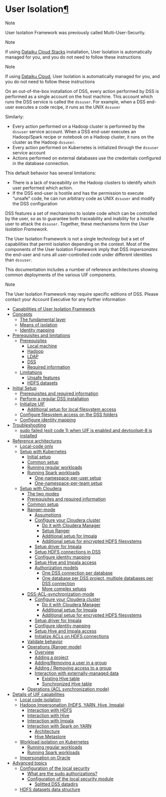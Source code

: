 User Isolation[¶](#user-isolation "Permalink to this heading")
==============================================================



Note


User Isolation Framework was previously called Multi\-User\-Security.




Note


If using [Dataiku Cloud Stacks](../installation/index.html) installation, User Isolation is automatically managed for you, and you do not need to follow these instructions




Note


If using [Dataiku Cloud](../installation/index.html), User Isolation is automatically managed for you, and you do not need to follow these instructions



On an out\-of\-the\-box installation of DSS, every action performed by DSS is performed as a single account on the host machine. This account which runs the DSS service is called the `dssuser`. For example, when a DSS end\-user executes a code recipe, it runs as the UNIX `dssuser`


Similarly:


* Every action performed on a Hadoop cluster is performed by the `dssuser` service account. When a DSS end\-user executes an Hadoop/Spark recipe or notebook on a Hadoop cluster, it runs on the cluster as the Hadoop `dssuser`.
* Every action performed on Kubernetes is initialized through the `dssuser` service account
* Actions performed on external databases use the credentials configured in the database connection.


This default behavior has several limitations:


* There is a lack of traceability on the Hadoop clusters to identify which user performed which action.
* If the DSS end\-user is hostile and has the permission to execute “unsafe” code, he can run arbitrary code as UNIX `dssuser` and modify the DSS configuration


DSS features a set of mechanisms to isolate code which can be controlled by the user, so as to guarantee both traceability and inability for a hostile user to attack the `dssuser`. Together, these mechanisms form the *User Isolation Framework*.


The User Isolation Framework is not a single technology but a set of capabilities that permit isolation depending on the context. Most of the components of the User Isolation Framework imply that DSS *impersonates* the end\-user and runs all user\-controlled code under different identities than `dssuser`.


This documentation includes a number of reference architectures showing common deployments of the various UIF components.



Note


The User Isolation Framework may require specific editions of DSS. Please contact your Account Executive for any further information




* [Capabilities of User Isolation Framework](capabilities-summary.html)
* [Concepts](concepts.html)
	+ [The fundamental layer](concepts.html#the-fundamental-layer)
	+ [Means of isolation](concepts.html#means-of-isolation)
	+ [Identity mapping](concepts.html#identity-mapping)
* [Prerequisites and limitations](prerequisites-limitations.html)
	+ [Prerequisites](prerequisites-limitations.html#prerequisites)
		- [Local machine](prerequisites-limitations.html#local-machine)
		- [Hadoop](prerequisites-limitations.html#hadoop)
		- [LDAP](prerequisites-limitations.html#ldap)
		- [DSS](prerequisites-limitations.html#dss)
		- [Required information](prerequisites-limitations.html#required-information)
	+ [Limitations](prerequisites-limitations.html#limitations)
		- [Unsafe features](prerequisites-limitations.html#unsafe-features)
		- [HDFS datasets](prerequisites-limitations.html#hdfs-datasets)
* [Initial Setup](initial-setup.html)
	+ [Prerequisites and required information](initial-setup.html#prerequisites-and-required-information)
	+ [Perform a regular DSS installation](initial-setup.html#perform-a-regular-dss-installation)
	+ [Initialize UIF](initial-setup.html#initialize-uif)
		- [Additional setup for local filesystem access](initial-setup.html#additional-setup-for-local-filesystem-access)
	+ [Configure filesystem access on the DSS folders](initial-setup.html#configure-filesystem-access-on-the-dss-folders)
	+ [Configure identity mapping](initial-setup.html#configure-identity-mapping)
* [Troubleshooting](troubleshooting.html)
	+ [sudo failed (exit code 1\) when UIF is enabled and devtoolset\-8 is installed](troubleshooting.html#sudo-failed-exit-code-1-when-uif-is-enabled-and-devtoolset-8-is-installed)
* [Reference architectures](reference-architectures/index.html)
	+ [Local\-code only](reference-architectures/local-code-only.html)
	+ [Setup with Kubernetes](reference-architectures/kubernetes.html)
		- [Initial setup](reference-architectures/kubernetes.html#initial-setup)
		- [Common setup](reference-architectures/kubernetes.html#common-setup)
		- [Running regular workloads](reference-architectures/kubernetes.html#running-regular-workloads)
		- [Running Spark workloads](reference-architectures/kubernetes.html#running-spark-workloads)
			* [One\-namespace\-per\-user setup](reference-architectures/kubernetes.html#one-namespace-per-user-setup)
			* [One\-namespace\-per\-team setup](reference-architectures/kubernetes.html#one-namespace-per-team-setup)
	+ [Setup with Cloudera](reference-architectures/cloudera.html)
		- [The two modes](reference-architectures/cloudera.html#the-two-modes)
		- [Prerequisites and required information](reference-architectures/cloudera.html#prerequisites-and-required-information)
		- [Common setup](reference-architectures/cloudera.html#common-setup)
		- [Ranger\-mode](reference-architectures/cloudera.html#ranger-mode)
			* [Assumptions](reference-architectures/cloudera.html#assumptions)
			* [Configure your Cloudera cluster](reference-architectures/cloudera.html#configure-your-cloudera-cluster)
				+ [Do it with Cloudera Manager](reference-architectures/cloudera.html#do-it-with-cloudera-manager)
				+ [Setup Ranger](reference-architectures/cloudera.html#setup-ranger)
				+ [Additional setup for Impala](reference-architectures/cloudera.html#additional-setup-for-impala)
				+ [Additional setup for encrypted HDFS filesystems](reference-architectures/cloudera.html#additional-setup-for-encrypted-hdfs-filesystems)
			* [Setup driver for Impala](reference-architectures/cloudera.html#setup-driver-for-impala)
			* [Setup HDFS connections in DSS](reference-architectures/cloudera.html#setup-hdfs-connections-in-dss)
			* [Configure identity mapping](reference-architectures/cloudera.html#configure-identity-mapping)
			* [Setup Hive and Impala access](reference-architectures/cloudera.html#setup-hive-and-impala-access)
			* [Authorization models](reference-architectures/cloudera.html#authorization-models)
				+ [One DSS connection per database](reference-architectures/cloudera.html#one-dss-connection-per-database)
				+ [One database per DSS project, multiple databases per DSS connection](reference-architectures/cloudera.html#one-database-per-dss-project-multiple-databases-per-dss-connection)
				+ [More complex setups](reference-architectures/cloudera.html#more-complex-setups)
		- [DSS\-ACL\-synchronization\-mode](reference-architectures/cloudera.html#dss-acl-synchronization-mode)
			* [Configure your Cloudera cluster](reference-architectures/cloudera.html#id1)
				+ [Do it with Cloudera Manager](reference-architectures/cloudera.html#id2)
				+ [Additional setup for Impala](reference-architectures/cloudera.html#id3)
				+ [Additional setup for encrypted HDFS filesystems](reference-architectures/cloudera.html#id4)
			* [Setup driver for Impala](reference-architectures/cloudera.html#id5)
			* [Configure identity mapping](reference-architectures/cloudera.html#id6)
			* [Setup Hive and Impala access](reference-architectures/cloudera.html#id7)
			* [Initialize ACLs on HDFS connections](reference-architectures/cloudera.html#initialize-acls-on-hdfs-connections)
		- [Validate behavior](reference-architectures/cloudera.html#validate-behavior)
		- [Operations (Ranger mode)](reference-architectures/cloudera.html#operations-ranger-mode)
			* [Overview](reference-architectures/cloudera.html#overview)
			* [Adding a project](reference-architectures/cloudera.html#adding-a-project)
			* [Adding/Removing a user in a group](reference-architectures/cloudera.html#adding-removing-a-user-in-a-group)
			* [Adding / Removing access to a group](reference-architectures/cloudera.html#adding-removing-access-to-a-group)
			* [Interaction with externally\-managed data](reference-architectures/cloudera.html#interaction-with-externally-managed-data)
				+ [Existing Hive table](reference-architectures/cloudera.html#existing-hive-table)
				+ [Synchronized Hive table](reference-architectures/cloudera.html#synchronized-hive-table)
		- [Operations (ACL synchronization mode)](reference-architectures/cloudera.html#operations-acl-synchronization-mode)
* [Details of UIF capabilities](capabilities/index.html)
	+ [Local code isolation](capabilities/local-code.html)
	+ [Hadoop Impersonation (HDFS, YARN, Hive, Impala)](capabilities/hadoop-impersonation.html)
		- [Interaction with HDFS](capabilities/hadoop-impersonation.html#interaction-with-hdfs)
		- [Interaction with Hive](capabilities/hadoop-impersonation.html#interaction-with-hive)
		- [Interaction with Impala](capabilities/hadoop-impersonation.html#interaction-with-impala)
		- [Interaction with Spark on YARN](capabilities/hadoop-impersonation.html#interaction-with-spark-on-yarn)
			* [Architecture](capabilities/hadoop-impersonation.html#architecture)
			* [Hive Metastore](capabilities/hadoop-impersonation.html#hive-metastore)
	+ [Workload isolation on Kubernetes](capabilities/kubernetes.html)
		- [Running regular workloads](capabilities/kubernetes.html#running-regular-workloads)
		- [Running Spark workloads](capabilities/kubernetes.html#running-spark-workloads)
	+ [Impersonation on Oracle](capabilities/oracle.html)
* [Advanced topics](advanced/index.html)
	+ [Configuration of the local security](advanced/local-security.html)
		- [What are the sudo authorizations?](advanced/local-security.html#what-are-the-sudo-authorizations)
		- [Configuration of the local security module](advanced/local-security.html#configuration-of-the-local-security-module)
			* [Splitted DSS datadirs](advanced/local-security.html#splitted-dss-datadirs)
	+ [HDFS datasets data structure](advanced/hdfs-datasets.html)
